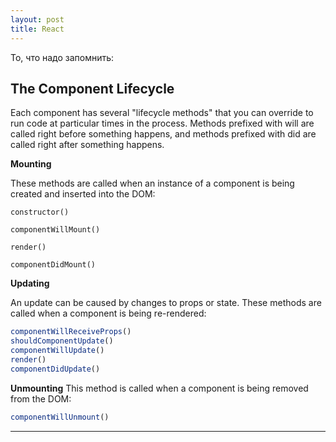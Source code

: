 ```yaml
---
layout: post
title: React
---
```


  То, что надо запомнить:

  <h2 class="post__small-heading">The Component Lifecycle</h2>

  Each component has several "lifecycle methods" that you can override
  to run code at particular times in the process. Methods prefixed with
  will are called right before something happens, and methods
  prefixed with did are called right after something happens.

  **Mounting**

  These methods are called when an instance of a component is being created and inserted into the DOM:

  ```
  constructor()
  ```

  ```
  componentWillMount()
  ```

  ```
  render()
  ```

  ```
  componentDidMount()
  ```

  **Updating**

  An update can be caused by changes to props or state. These methods are called when a component is being re-rendered:

  ```javascript
  componentWillReceiveProps()
  shouldComponentUpdate()
  componentWillUpdate()
  render()
  componentDidUpdate()
  ```

  **Unmounting**
  This method is called when a component is being removed from the DOM:

  ```javascript
  componentWillUnmount()
  ```

---
